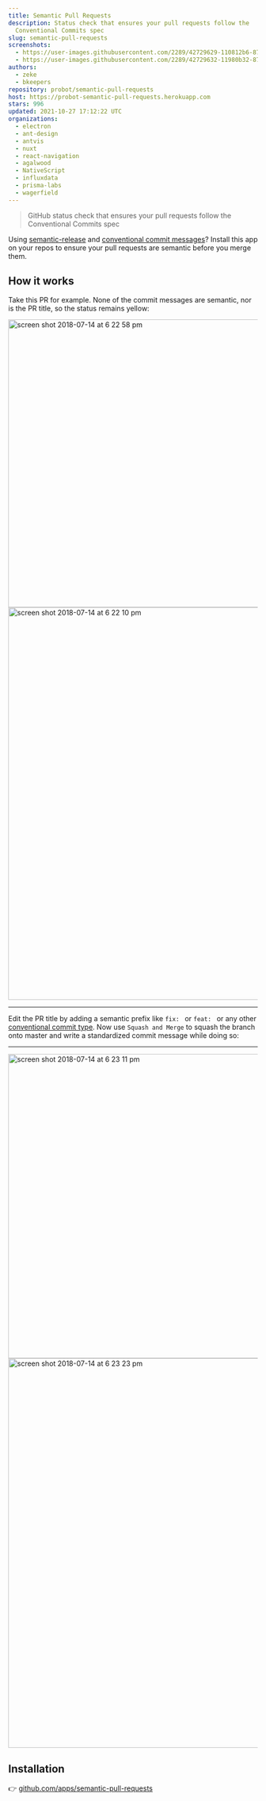 ```yaml
---
title: Semantic Pull Requests
description: Status check that ensures your pull requests follow the
  Conventional Commits spec
slug: semantic-pull-requests
screenshots:
  - https://user-images.githubusercontent.com/2289/42729629-110812b6-8793-11e8-8c35-188b0952fd66.png
  - https://user-images.githubusercontent.com/2289/42729632-11980b32-8793-11e8-9f8d-bf16c707f542.png
authors:
  - zeke
  - bkeepers
repository: probot/semantic-pull-requests
host: https://probot-semantic-pull-requests.herokuapp.com
stars: 996
updated: 2021-10-27 17:12:22 UTC
organizations:
  - electron
  - ant-design
  - antvis
  - nuxt
  - react-navigation
  - agalwood
  - NativeScript
  - influxdata
  - prisma-labs
  - wagerfield
---
```


> GitHub status check that ensures your pull requests follow the Conventional Commits spec

Using [semantic-release](https://github.com/semantic-release/semantic-release)
and [conventional commit messages](https://conventionalcommits.org)? Install this
app on your repos to ensure your pull requests are semantic before you merge them. 

## How it works

Take this PR for example. None of the commit messages are semantic, nor is the PR title, so the status remains yellow:


<img width="580" alt="screen shot 2018-07-14 at 6 22 58 pm" src="https://user-images.githubusercontent.com/2289/42729630-11370698-8793-11e8-922c-db2308e0e98e.png">

<img width="791" alt="screen shot 2018-07-14 at 6 22 10 pm" src="https://user-images.githubusercontent.com/2289/42729629-110812b6-8793-11e8-8c35-188b0952fd66.png">

---

Edit the PR title by adding a semantic prefix like `fix: ` or `feat: ` or any other
[conventional commit type](https://github.com/commitizen/conventional-commit-types/blob/master/index.json). Now use `Squash and Merge` to squash the branch onto master and write a standardized commit message while doing so:

---

<img width="613" alt="screen shot 2018-07-14 at 6 23 11 pm" src="https://user-images.githubusercontent.com/2289/42729631-1164bd36-8793-11e8-9bf9-d2eeb9dd06e1.png">

<img width="785" alt="screen shot 2018-07-14 at 6 23 23 pm" src="https://user-images.githubusercontent.com/2289/42729632-11980b32-8793-11e8-9f8d-bf16c707f542.png">


## Installation

👉 [github.com/apps/semantic-pull-requests](https://github.com/apps/semantic-pull-requests)